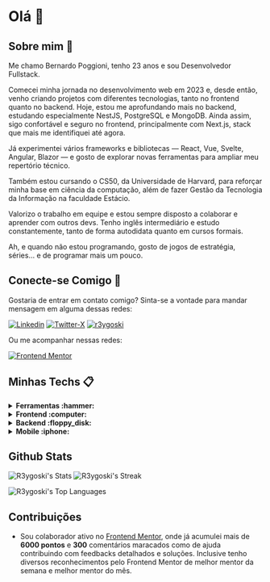 # Olá :wave:

## Sobre mim :notebook:

Me chamo Bernardo Poggioni, tenho 23 anos e sou Desenvolvedor Fullstack.

Comecei minha jornada no desenvolvimento web em 2023 e, desde então, venho criando projetos com diferentes tecnologias, tanto no frontend quanto no backend. Hoje, estou me aprofundando mais no backend, estudando especialmente NestJS, PostgreSQL e MongoDB. Ainda assim, sigo confortável e seguro no frontend, principalmente com Next.js, stack que mais me identifiquei até agora.

Já experimentei vários frameworks e bibliotecas — React, Vue, Svelte, Angular, Blazor — e gosto de explorar novas ferramentas para ampliar meu repertório técnico.

Também estou cursando o CS50, da Universidade de Harvard, para reforçar minha base em ciência da computação, além de fazer Gestão da Tecnologia da Informação na faculdade Estácio.

Valorizo o trabalho em equipe e estou sempre disposto a colaborar e aprender com outros devs. Tenho inglês intermediário e estudo constantemente, tanto de forma autodidata quanto em cursos formais.

Ah, e quando não estou programando, gosto de jogos de estratégia, séries… e de programar mais um pouco.

## Conecte-se Comigo :speech_balloon:

Gostaria de entrar em contato comigo? Sinta-se a vontade para mandar mensagem em alguma dessas redes:

[![Linkedin](https://img.shields.io/badge/-LinkedIn-0A66C2?logo=linkedin&logoColor=white&style=for-the-badge)](https://www.linkedin.com/in/bernardo-poggioni-3746a42a5)
[![Twitter-X](https://img.shields.io/badge/-Twitter_/_X-000000?logo=x&logoColor=white&style=for-the-badge)](https://x.com/Bernardo_pog)
[![r3ygoski](https://img.shields.io/badge/-r3ygoski-5763ED?logo=discord&logoColor=white&style=for-the-badge)]()

Ou me acompanhar nessas redes:

[![Frontend Mentor](https://img.shields.io/badge/-Frontend_Mentor-3F54A3?logo=frontendmentor&logoColor=white&style=for-the-badge)](https://www.frontendmentor.io/profile/R3ygoski)

## Minhas Techs :clipboard:
<details>
  <summary><strong>Ferramentas :hammer:</strong></summary>

  [![Git](https://img.shields.io/badge/-Git-F05032?logo=git&logoColor=white&style=for-the-badge)](https://git-scm.com/)
  [![Figma](https://img.shields.io/badge/-Figma-F24E1E?logo=figma&logoColor=white&style=for-the-badge)](https://www.figma.com/pt-br/)
</details>
<details>
  <summary><strong>Frontend :computer:</strong></summary>
  
  ![HTML](https://img.shields.io/badge/-HTML-E34F26?logo=html5&logoColor=white&style=for-the-badge)
  ![CSS](https://img.shields.io/badge/-CSS-1572B6?logo=css3&logoColor=white&style=for-the-badge)
  ![JS](https://img.shields.io/badge/-JavaScript-F7DF1E?logo=javascript&logoColor=181818&style=for-the-badge)
  [![TS](https://img.shields.io/badge/-TypeScript-3178C6?logo=typescript&logoColor=white&style=for-the-badge)](https://www.typescriptlang.org/)
  
  [![TailwindCSS](https://img.shields.io/badge/-TailwindCSS-06B6D4?logo=tailwindcss&logoColor=white&style=for-the-badge)](https://tailwindcss.com/)
  [![SASS](https://img.shields.io/badge/-SASS-CC6699?logo=sass&logoColor=white&style=for-the-badge)](https://sass-lang.com/)
  [![Styled Components](https://img.shields.io/badge/-Styled_Components-DB7093?logo=styledcomponents&logoColor=white&style=for-the-badge)](https://styled-components.com/)
  
  [![React](https://img.shields.io/badge/-React-61DAFB?logo=react&logoColor=181818&style=for-the-badge)](https://react.dev/)
  [![Next](https://img.shields.io/badge/-NextJS-000000?logo=nextdotjs&logoColor=white&style=for-the-badge)](https://nextjs.org/)
  [![Vue](https://img.shields.io/badge/-Vue-4FC08D?logo=vuedotjs&logoColor=white&style=for-the-badge)](https://vuejs.org/)
  [![Nuxt](https://img.shields.io/badge/-NuxtJS-00DC82?logo=nuxt&logoColor=white&style=for-the-badge)](https://nuxt.com/)
  [![Blazor](https://img.shields.io/badge/-Blazor-512BD4?logo=blazor&logoColor=white&style=for-the-badge)](https://dotnet.microsoft.com/pt-br/apps/aspnet/web-apps/blazor)
  
  [![Jest](https://img.shields.io/badge/-Jest-C21325?logo=jest&logoColor=white&style=for-the-badge)](https://jestjs.io/pt-BR/)
  [![Vitest](https://img.shields.io/badge/-Vitest-6E9F18?logo=vitest&logoColor=white&style=for-the-badge)](https://vitest.dev/)
</details>
<details>
  <summary><strong>Backend :floppy_disk:</strong></summary>
  
  [![NodeJS](https://img.shields.io/badge/-NodeJS-5FA04E?logo=nodedotjs&logoColor=white&style=for-the-badge)](https://nodejs.org/en)
  [![Nest](https://img.shields.io/badge/-Nest-E0234E?logo=nestjs&logoColor=white&style=for-the-badge)](https://nestjs.com/)
  
  [![MongoDB](https://img.shields.io/badge/-MongoDB-47A248?logo=mongodb&logoColor=white&style=for-the-badge)](https://www.mongodb.com/pt-br)
  [![PostgreSQL](https://img.shields.io/badge/-PostgreSQL-4169E1?logo=postgresql&logoColor=white&style=for-the-badge)](https://www.postgresql.org/)
  
  [![Mongoose](https://img.shields.io/badge/-Mongoose-880000?logo=mongoose&logoColor=white&style=for-the-badge)](https://mongoosejs.com/)
  [![Prisma](https://img.shields.io/badge/-Prisma-002740?logo=prisma&logoColor=white&style=for-the-badge)](https://www.prisma.io/)
</details>
<details>
  <summary><strong>Mobile :iphone:</strong></summary>

  [![ReactNative](https://img.shields.io/badge/-React_Native-61DAFB?logo=react&logoColor=181818&style=for-the-badge)](https://reactnative.dev/)
  [![Expo](https://img.shields.io/badge/-Expo-000020?logo=expo&logoColor=white&style=for-the-badge)](https://expo.dev/)
</details>

## Github Stats

![R3ygoski's Stats](https://github-readme-stats.vercel.app/api?username=R3ygoski&theme=react&show_icons=true&hide_border=true&count_private=true)
![R3ygoski's Streak](https://github-readme-streak-stats.herokuapp.com/?user=R3ygoski&theme=react&hide_border=true)

![R3ygoski's Top Languages](https://github-readme-stats.vercel.app/api/top-langs/?username=R3ygoski&theme=react&show_icons=true&hide_border=true&layout=compact)

## Contribuições

- Sou colaborador ativo no [Frontend Mentor](https://www.frontendmentor.io/profile/R3ygoski), onde já acumulei mais de **6000 pontos** e **300** comentários maracados como de ajuda contribuindo com feedbacks detalhados e soluções. Inclusive tenho diversos reconhecimentos pelo Frontend Mentor de melhor mentor da semana e melhor mentor do mês.
